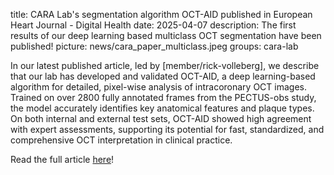 title: CARA Lab's segmentation algorithm OCT-AID published in European Heart Journal - Digital Health
date: 2025-04-07
description: The first results of our deep learning based multiclass OCT segmentation have been published!
picture: news/cara_paper_multiclass.jpeg
groups: cara-lab

In our latest published article, led by [member/rick-volleberg], we describe that our lab has developed and validated OCT-AID, a deep learning-based algorithm for detailed, pixel-wise analysis of intracoronary OCT images. Trained on over 2800 fully annotated frames from the PECTUS-obs study, the model accurately identifies key anatomical features and plaque types. On both internal and external test sets, OCT-AID showed high agreement with expert assessments, supporting its potential for fast, standardized, and comprehensive OCT interpretation in clinical practice.

Read the full article [here]([https://academic.oup.com/ehjdh/advance-article/doi/10.1093/ehjdh/ztaf005/7985683](https://academic.oup.com/ehjdh/advance-article/doi/10.1093/ehjdh/ztaf021/8078941))!
